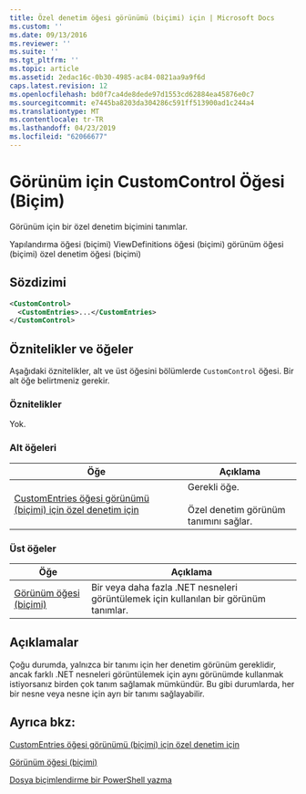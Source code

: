 ```yaml
---
title: Özel denetim öğesi görünümü (biçimi) için | Microsoft Docs
ms.custom: ''
ms.date: 09/13/2016
ms.reviewer: ''
ms.suite: ''
ms.tgt_pltfrm: ''
ms.topic: article
ms.assetid: 2edac16c-0b30-4985-ac84-0821aa9a9f6d
caps.latest.revision: 12
ms.openlocfilehash: bd0f7ca4de8dede97d1553cd62884ea45876e0c7
ms.sourcegitcommit: e7445ba8203da304286c591ff513900ad1c244a4
ms.translationtype: MT
ms.contentlocale: tr-TR
ms.lasthandoff: 04/23/2019
ms.locfileid: "62066677"
---
```

# <a name="customcontrol-element-for-view-format"></a>Görünüm için CustomControl Öğesi (Biçim)

Görünüm için bir özel denetim biçimini tanımlar.

Yapılandırma öğesi (biçimi) ViewDefinitions öğesi (biçimi) görünüm öğesi (biçimi) özel denetim öğesi (biçimi)

## <a name="syntax"></a>Sözdizimi

```xml
<CustomControl>
  <CustomEntries>...</CustomEntries>
</CustomControl>
```

## <a name="attributes-and-elements"></a>Öznitelikler ve öğeler

Aşağıdaki öznitelikler, alt ve üst öğesini bölümlerde `CustomControl` öğesi. Bir alt öğe belirtmeniz gerekir.

### <a name="attributes"></a>Öznitelikler

Yok.

### <a name="child-elements"></a>Alt öğeleri

|Öğe|Açıklama|
|-------------|-----------------|
|[CustomEntries öğesi görünümü (biçimi) için özel denetim için](./customentries-element-for-customcontrol-for-view-format.md)|Gerekli öğe.<br /><br /> Özel denetim görünüm tanımını sağlar.|

### <a name="parent-elements"></a>Üst öğeler

|Öğe|Açıklama|
|-------------|-----------------|
|[Görünüm öğesi (biçimi)](./view-element-format.md)|Bir veya daha fazla .NET nesneleri görüntülemek için kullanılan bir görünüm tanımlar.|

## <a name="remarks"></a>Açıklamalar

Çoğu durumda, yalnızca bir tanımı için her denetim görünüm gereklidir, ancak farklı .NET nesneleri görüntülemek için aynı görünümde kullanmak istiyorsanız birden çok tanım sağlamak mümkündür. Bu gibi durumlarda, her bir nesne veya nesne için ayrı bir tanımı sağlayabilir.

## <a name="see-also"></a>Ayrıca bkz:

[CustomEntries öğesi görünümü (biçimi) için özel denetim için](./customentries-element-for-customcontrol-for-view-format.md)

[Görünüm öğesi (biçimi)](./view-element-format.md)

[Dosya biçimlendirme bir PowerShell yazma](./writing-a-powershell-formatting-file.md)
